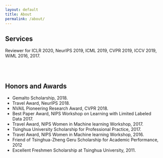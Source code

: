 ```yaml
---
layout: default
title: About
permalink: /about/
---
```


## Services

Reviewer for ICLR 2020, NeurIPS 2019, ICML 2019, CVPR 2019, ICCV 2019, WiML 2016, 2017.

<br/><br/>

## Honors and Awards

* Gemalto Scholarship, 2018.
* Travel Award, NeurIPS 2018.
* NVAIL Pioneering Research Award, CVPR 2018.
* Best Paper Award, NIPS Workshop on Learning with Limited Labeled Data 2017.
* Travel Award, NIPS Women in Machine learning Workshop, 2017.
* Tsinghua University Scholarship for Professional Practice, 2017.
* Travel Award, NIPS Women in Machine learning Workshop, 2016.
* Friend of Tsinghua-Zheng Geru Scholarship for Academic Performance, 2012
* Excellent Freshmen Scholarship at Tsinghua University, 2011.